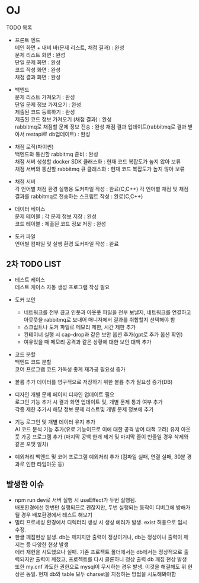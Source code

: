 # OJ

TODO 목록

- 프론트 엔드  
메인 화면 + 내비 바(문제 리스트, 채점 결과) : 완성  
문제 리스트 화면 : 완성  
단일 문제 화면 : 완성  
코드 작성 화면 : 완성  
채점 결과 화면 : 완성  

- 백엔드  
문제 리스트 가져오기 : 완성  
단일 문제 정보 가져오기 : 완성  
제출된 코드 등록하기 : 완성  
제출된 코드 정보 가져오기 (채점 결과) : 완성  
rabbitmq로 채점할 문제 정보 전송 : 완성 
채점 결과 업데이트(rabbitmq로 결과 받아서 restapi로 db업데이트) : 완성  

- 채점 로직(파이썬)  
백엔드와 통신할 rabbitmq 준비 : 완성   
채점 서버 생성할 docker SDK 클래스화 : 현재 코드 복잡도가 높지 않아 보류  
채점 서버와 통신할 rabbitmq 큐 클래스화 : 현재 코드 복잡도가 높지 않아 보류  

- 채점 서버  
각 언어별 채점 환경 실행용 도커파일 작성 : 완료(C,C++) 
각 언어별 채점 및 채점 결과를 rabbitmq로 전송하는 스크립트 작성 : 완료(C,C++)  

- 데이터 베이스  
문제 테이블 : 각 문제 정보 저장 : 완성  
코드 테이블 : 제출된 코드 정보 저장 : 완성  

- 도커 파일  
언어별 컴파일 및 실행 환경 도커파일 작성 : 완료  


## 2차 TODO LIST

- 테스트 케이스  
테스트 케이스 자동 생성 프로그램 작성 필요  

- 도커 보안  
  - 네트워크를 전부 끊고 인풋과 아웃풋 파일을 전부 보낼지, 네트워크를 연결하고 아웃풋을 rabbitmq로 보내어 매니저에서 결과를 취합할지 선택해야 함  
  - 스크립트나 도커 파일로 메모리 제한, 시간 제한 추가  
  - 컨테이너 실행 시 cap-drop과 같은 보안 옵션 추가(gpt로 추가 옵션 확인)  
  - 여유있을 때 메모리 공격과 같은 상황에 대한 보안 대책 추가

- 코드 분할  
백엔드 코드 분할  
코어 프로그램 코드 가독성 좋게 재가공 필요성 증가

- 볼륨 추가
데이터를 영구적으로 저장하기 위한 볼륨 추가 필요성 증가(DB)

- 디자인
개별 문제 페이지 디자인 업데이트 필요  
로그인 기능 추가 시 결과 화면 업데이트 및, 개별 문제 통과 여부 추가  
각종 제한 추가시 해당 정보 문제 리스트및 개별 문제 정보에 추가  

- 기능
로그인 및 개별 데이터 유지 추가  
AI 코드 분석 기능 추가(유료 기능이므로 이에 대한 공격 방어 대책 고려)
유저 아웃풋 가공 프로그램 추가 (마지막 공백 한개 제거 및 마지막 줄이 빈줄일 경우 삭제와 같은 포맷 일치)

- 예외처리
백엔드 및 코어 프로그램 예외처리 추가 (컴파일 실패, 연결 실패, 30분 경과로 인한 타임아웃 등)

## 발생한 이슈
- npm run dev로 서버 실행 시 useEffect가 두번 실행됨.  
배포환경에선 한번만 실행되므로 괜찮지만, 두번 실행되는 동작이 디버그에 방해가 될 경우 배포환경에서 테스트 해보기
- 멀티 프로세싱 환경에서 디렉터리 생성 시 생성 에러가 발생. exist 허용으로 임시 수정.
- 한글 깨짐현상 발생. db는 깨지지만 출력이 정상이거나, db는 정상이나 출력이 깨지는 등 다양한 현상 발생  
  에러 재현을 시도했으나 실패. 기존 프로젝트 폴더에서는 db에서는 정상적으로 출력되지만 출력이 깨졌고,  프로젝트를 다시 클론하니 정상 출력 db 깨짐 현상 발생
  또한 my.cnf 과도한 권한으로 mysql이 무시하는 경우 발생. 이것을 해결해도 위 현상은 동일. 현재 db와 table 모두 charset을 지정하는 방법을 시도해봐야함  
